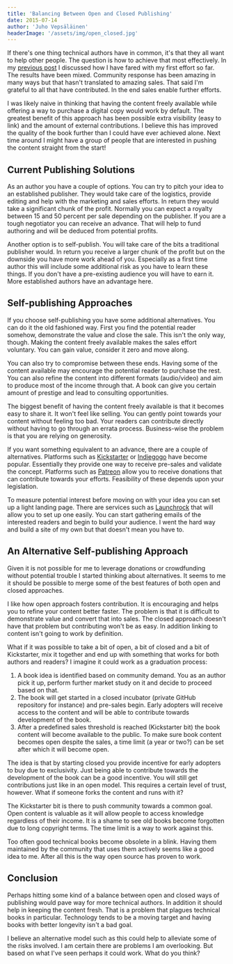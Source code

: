 ```yaml
---
title: 'Balancing Between Open and Closed Publishing'
date: 2015-07-14
author: 'Juho Vepsäläinen'
headerImage: '/assets/img/open_closed.jpg'
---
```

If there's one thing technical authors have in common, it's that they all want to help other people. The question is how to achieve that most effectively. In my [previous post](../the-story-so-far) I discussed how I have fared with my first effort so far. The results have been mixed. Community response has been amazing in many ways but that hasn't translated to amazing sales. That said I'm grateful to all that have contributed. In the end sales enable further efforts.

I was likely naive in thinking that having the content freely available while offering a way to purchase a digital copy would work by default. The greatest benefit of this approach has been possible extra visibility (easy to link) and the amount of external contributions. I believe this has improved the quality of the book further than I could have ever achieved alone. Next time around I might have a group of people that are interested in pushing the content straight from the start!

## Current Publishing Solutions

As an author you have a couple of options. You can try to pitch your idea to an established publisher. They would take care of the logistics, provide editing and help with the marketing and sales efforts. In return they would take a significant chunk of the profit. Normally you can expect a royalty between 15 and 50 percent per sale depending on the publisher. If you are a tough negotiator you can receive an advance. That will help to fund authoring and will be deduced from potential profits.

Another option is to self-publish. You will take care of the bits a traditional publisher would. In return you receive a larger chunk of the profit but on the downside you have more work ahead of you. Especially as a first time author this will include some additional risk as you have to learn these things. If you don't have a pre-existing audience you will have to earn it. More established authors have an advantage here.

## Self-publishing Approaches

If you choose self-publishing you have some additional alternatives. You can do it the old fashioned way. First you find the potential reader somehow, demonstrate the value and close the sale. This isn't the only way, though. Making the content freely available makes the sales effort voluntary. You can gain value, consider it zero and move along.

You can also try to compromise between these ends. Having some of the content available may encourage the potential reader to purchase the rest. You can also refine the content into different formats (audio/video) and aim to produce most of the income through that. A book can give you certain amount of prestige and lead to consulting opportunities.

The biggest benefit of having the content freely available is that it becomes easy to share it. It won't feel like selling. You can gently point towards your content without feeling too bad. Your readers can contribute directly without having to go through an errata process. Business-wise the problem is that you are relying on generosity.

If you want something equivalent to an advance, there are a couple of alternatives. Platforms such as [Kickstarter](https://www.kickstarter.com/) or [Indiegogo](https://www.indiegogo.com/) have become popular. Essentially they provide one way to receive pre-sales and validate the concept. Platforms such as [Patreon](https://www.patreon.com/) allow you to receive donations that can contribute towards your efforts. Feasibility of these depends upon your legislation.

To measure potential interest before moving on with your idea you can set up a light landing page. There are services such as [Launchrock](https://www.launchrock.com/) that will allow you to set up one easily. You can start gathering emails of the interested readers and begin to build your audience. I went the hard way and build a site of my own but that doesn't mean you have to.

## An Alternative Self-publishing Approach

Given it is not possible for me to leverage donations or crowdfunding without potential trouble I started thinking about alternatives. It seems to me it should be possible to merge some of the best features of both open and closed approaches.

I like how open approach fosters contribution. It is encouraging and helps you to refine your content better faster. The problem is that it is difficult to demonstrate value and convert that into sales. The closed approach doesn't have that problem but contributing won't be as easy. In addition linking to content isn't going to work by definition.

What if it was possible to take a bit of open, a bit of closed and a bit of Kickstarter, mix it together and end up with something that works for both authors and readers? I imagine it could work as a graduation process:

1. A book idea is identified based on community demand. You as an author pick it up, perform further market study on it and decide to proceed based on that.
2. The book will get started in a closed incubator (private GitHub repository for instance) and pre-sales begin. Early adopters will receive access to the content and will be able to contribute towards development of the book.
3. After a predefined sales threshold is reached (Kickstarter bit) the book content will become available to the public. To make sure book content becomes open despite the sales, a time limit (a year or two?) can be set after which it will become open.

The idea is that by starting closed you provide incentive for early adopters to buy due to exclusivity. Just being able to contribute towards the development of the book can be a good incentive. You will still get contributions just like in an open model. This requires a certain level of trust, however. What if someone forks the content and runs with it?

The Kickstarter bit is there to push community towards a common goal. Open content is valuable as it will allow people to access knowledge regardless of their income. It is a shame to see old books become forgotten due to long copyright terms. The time limit is a way to work against this.

Too often good technical books become obsolete in a blink. Having them maintained by the community that uses them actively seems like a good idea to me. After all this is the way open source has proven to work.

## Conclusion

Perhaps hitting some kind of a balance between open and closed ways of publishing would pave way for more technical authors. In addition it should help in keeping the content fresh. That is a problem that plagues technical books in particular. Technology tends to be a moving target and having books with better longevity isn't a bad goal.

I believe an alternative model such as this could help to alleviate some of the risks involved. I am certain there are problems I am overlooking. But based on what I've seen perhaps it could work. What do you think?
